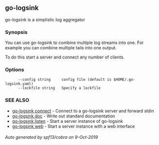 ## go-logsink

go-logsink is a simplistic log aggregator

### Synopsis


You can use go-logsink to combine multiple log streams
into one. For example you can combine multiple tails into one
output.

To do this start a server and connect any number of clients.

### Options

```
      --config string     config file (default is $HOME/.go-logsink.yaml)
      --lockfile string   Specify a lockfile
```

### SEE ALSO
* [go-logsink connect](go-logsink_connect.md)	 - Connect to a go-logsink server and forward stdin
* [go-logsink doc](go-logsink_doc.md)	 - Write out standard documentation
* [go-logsink listen](go-logsink_listen.md)	 - Start a server instance of go-logsink
* [go-logsink web](go-logsink_web.md)	 - Start a server instance with a web interface

###### Auto generated by spf13/cobra on 9-Oct-2019
